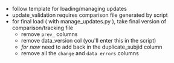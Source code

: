 - follow template for loading/managing updates
- update_validation requires comparison file generated by script
- for final load ( with manage_updates.py ), take final version of comparison/tracking file
    - remove `prev_` columns
    - remove data_version col (you'll enter this in the script)
    - *for now* need to add back in the duplicate_subjid column
    - remove all the `change` and `data errors` columns